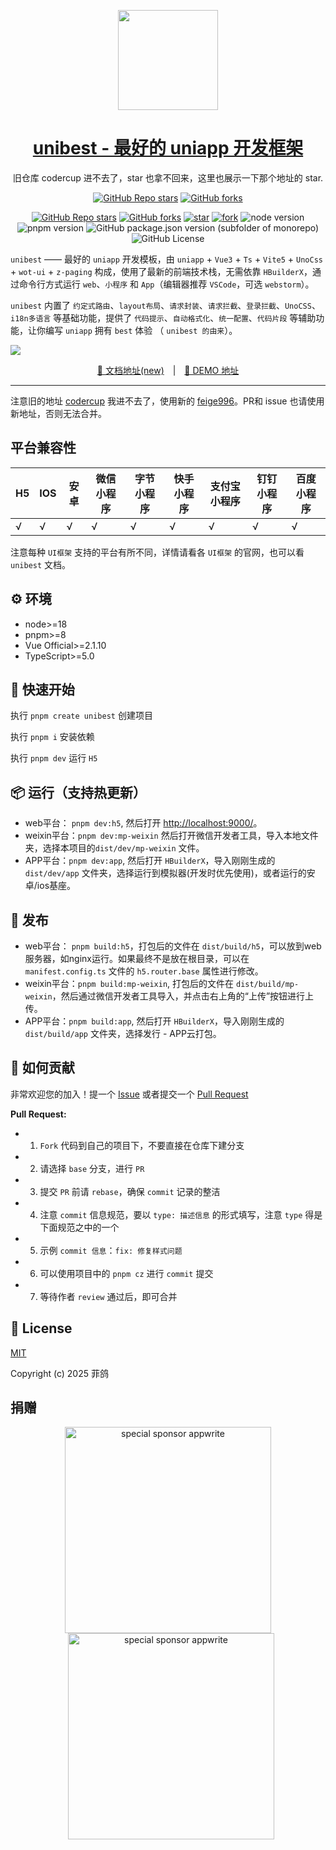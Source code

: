<p align="center">
  <a href="https://github.com/feige996/unibest">
    <img width="160" src="./src/static/logo.svg">
  </a>
</p>

<h1 align="center">
  <a href="https://github.com/feige996/unibest" target="_blank">unibest - 最好的 uniapp 开发框架</a>
</h1>

<div align="center">
旧仓库 codercup 进不去了，star 也拿不回来，这里也展示一下那个地址的 star.

[![GitHub Repo stars](https://img.shields.io/github/stars/codercup/unibest?style=flat&logo=github)](https://github.com/codercup/unibest)
[![GitHub forks](https://img.shields.io/github/forks/codercup/unibest?style=flat&logo=github)](https://github.com/codercup/unibest)

</div>

<div align="center">

[![GitHub Repo stars](https://img.shields.io/github/stars/feige996/unibest?style=flat&logo=github)](https://github.com/feige996/unibest)
[![GitHub forks](https://img.shields.io/github/forks/feige996/unibest?style=flat&logo=github)](https://github.com/feige996/unibest)
[![star](https://gitee.com/feige996/unibest/badge/star.svg?theme=dark)](https://gitee.com/feige996/unibest/stargazers)
[![fork](https://gitee.com/feige996/unibest/badge/fork.svg?theme=dark)](https://gitee.com/feige996/unibest/members)
![node version](https://img.shields.io/badge/node-%3E%3D18-green)
![pnpm version](https://img.shields.io/badge/pnpm-%3E%3D7.30-green)
![GitHub package.json version (subfolder of monorepo)](https://img.shields.io/github/package-json/v/feige996/unibest)
![GitHub License](https://img.shields.io/github/license/feige996/unibest)

</div>

`unibest` —— 最好的 `uniapp` 开发模板，由 `uniapp` + `Vue3` + `Ts` + `Vite5` + `UnoCss` + `wot-ui` + `z-paging` 构成，使用了最新的前端技术栈，无需依靠 `HBuilderX`，通过命令行方式运行 `web`、`小程序` 和 `App`（编辑器推荐 `VSCode`，可选 `webstorm`）。

`unibest` 内置了 `约定式路由`、`layout布局`、`请求封装`、`请求拦截`、`登录拦截`、`UnoCSS`、`i18n多语言` 等基础功能，提供了 `代码提示`、`自动格式化`、`统一配置`、`代码片段` 等辅助功能，让你编写 `uniapp` 拥有 `best` 体验 （ `unibest 的由来`）。

![](https://raw.githubusercontent.com/andreasbm/readme/master/screenshots/lines/rainbow.png)

<p align="center">
  <a href="https://unibest.tech/" target="_blank">📖 文档地址(new)</a>
  <span style="margin:0 10px;">|</span>
  <a href="https://feige996.github.io/hello-unibest/" target="_blank">📱 DEMO 地址</a>
</p>

---

注意旧的地址 [codercup](https://github.com/codercup/unibest) 我进不去了，使用新的 [feige996](https://github.com/feige996/unibest)。PR和 issue 也请使用新地址，否则无法合并。

## 平台兼容性

| H5  | IOS | 安卓 | 微信小程序 | 字节小程序 | 快手小程序 | 支付宝小程序 | 钉钉小程序 | 百度小程序 |
| --- | --- | ---- | ---------- | ---------- | ---------- | ------------ | ---------- | ---------- |
| √   | √   | √    | √          | √          | √          | √            | √          | √          |

注意每种 `UI框架` 支持的平台有所不同，详情请看各 `UI框架` 的官网，也可以看 `unibest` 文档。

## ⚙️ 环境

- node>=18
- pnpm>=8
- Vue Official>=2.1.10
- TypeScript>=5.0

## &#x1F4C2; 快速开始

执行 `pnpm create unibest` 创建项目

执行 `pnpm i` 安装依赖

执行 `pnpm dev` 运行 `H5`

## 📦 运行（支持热更新）

- web平台： `pnpm dev:h5`, 然后打开 [http://localhost:9000/](http://localhost:9000/)。
- weixin平台：`pnpm dev:mp-weixin` 然后打开微信开发者工具，导入本地文件夹，选择本项目的`dist/dev/mp-weixin` 文件。
- APP平台：`pnpm dev:app`, 然后打开 `HBuilderX`，导入刚刚生成的`dist/dev/app` 文件夹，选择运行到模拟器(开发时优先使用)，或者运行的安卓/ios基座。

## 🔗 发布

- web平台： `pnpm build:h5`，打包后的文件在 `dist/build/h5`，可以放到web服务器，如nginx运行。如果最终不是放在根目录，可以在 `manifest.config.ts` 文件的 `h5.router.base` 属性进行修改。
- weixin平台：`pnpm build:mp-weixin`, 打包后的文件在 `dist/build/mp-weixin`，然后通过微信开发者工具导入，并点击右上角的“上传”按钮进行上传。
- APP平台：`pnpm build:app`, 然后打开 `HBuilderX`，导入刚刚生成的`dist/build/app` 文件夹，选择发行 - APP云打包。

## 🤔 如何贡献

非常欢迎您的加入！提一个 [Issue](https://github.com/feige996/unibest/issues) 或者提交一个 [Pull Request](https://github.com/feige996/unibest/pulls)

**Pull Request:**

- 1. `Fork` 代码到自己的项目下，不要直接在仓库下建分支
- 2. 请选择 `base` 分支，进行 `PR`
- 3. 提交 `PR` 前请 `rebase`，确保 `commit` 记录的整洁
- 4. 注意 `commit` 信息规范，要以 `type: 描述信息` 的形式填写，注意 `type` 得是下面规范之中的一个
- 5. 示例 `commit 信息`：`fix: 修复样式问题`
- 6. 可以使用项目中的 `pnpm cz` 进行 `commit` 提交
- 7. 等待作者 `review` 通过后，即可合并

## 📄 License

[MIT](https://opensource.org/license/mit/)

Copyright (c) 2025 菲鸽

## 捐赠

<p align='center'>
<img alt="special sponsor appwrite" src="https://oss.laf.run/ukw0y1-site/pay/wepay.png" height="330" style="display:inline-block; height:330px;">
<img alt="special sponsor appwrite" src="https://oss.laf.run/ukw0y1-site/pay/alipay.jpg" height="330" style="display:inline-block; height:330px; margin-left:10px;">
</p>
